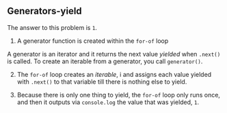 ## Generators-yield

The answer to this problem is `1`.

1. A generator function is created within the `for-of` loop

A generator is an iterator and it returns the next value *yielded* when `.next()` is called. To create an iterable from a generator, you call `generator()`.

2. The `for-of` loop creates an *iterable*, i and assigns each value yielded with `.next()` to that variable till there is nothing else to yield.

3. Because there is only one thing to yield, the `for-of` loop only runs once, and then it outputs via `console.log` the value that was yielded, `1`.